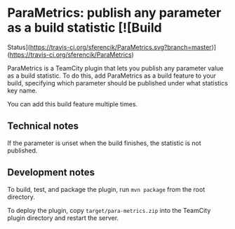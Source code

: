 # ParaMetrics: publish any parameter as a build statistic [![Build
Status](https://travis-ci.org/sferencik/ParaMetrics.svg?branch=master)](https://travis-ci.org/sferencik/ParaMetrics)

ParaMetrics is a TeamCity plugin that lets you publish any parameter value as a build statistic. To do this, add
ParaMetrics as a build feature to your build, specifying which parameter should be published under what statistics key
name.

You can add this build feature multiple times.

## Technical notes
If the parameter is unset when the build finishes, the statistic is not published.

## Development notes
To build, test, and package the plugin, run `mvn package` from the root directory.

To deploy the plugin, copy `target/para-metrics.zip` into the TeamCity plugin directory and restart the server.

